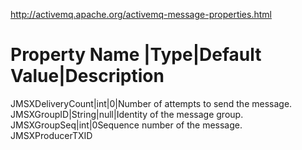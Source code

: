 http://activemq.apache.org/activemq-message-properties.html

Property Name |Type|Default Value|Description
===============================================
JMSXDeliveryCount|int|0|Number of attempts to send the message.
JMSXGroupID|String|null|Identity of the message group.
JMSXGroupSeq|int|0Sequence number of the message.
JMSXProducerTXID
